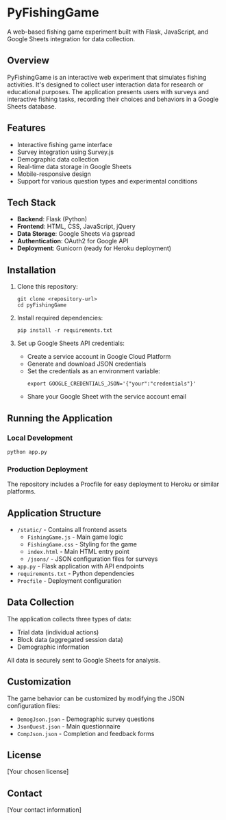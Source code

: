 # PyFishingGame

A web-based fishing game experiment built with Flask, JavaScript, and Google Sheets integration for data collection.

## Overview

PyFishingGame is an interactive web experiment that simulates fishing activities. It's designed to collect user interaction data for research or educational purposes. The application presents users with surveys and interactive fishing tasks, recording their choices and behaviors in a Google Sheets database.

## Features

- Interactive fishing game interface
- Survey integration using Survey.js
- Demographic data collection
- Real-time data storage in Google Sheets
- Mobile-responsive design
- Support for various question types and experimental conditions

## Tech Stack

- **Backend**: Flask (Python)
- **Frontend**: HTML, CSS, JavaScript, jQuery
- **Data Storage**: Google Sheets via gspread
- **Authentication**: OAuth2 for Google API
- **Deployment**: Gunicorn (ready for Heroku deployment)

## Installation

1. Clone this repository:
   ```
   git clone <repository-url>
   cd pyFishingGame
   ```

2. Install required dependencies:
   ```
   pip install -r requirements.txt
   ```

3. Set up Google Sheets API credentials:
   - Create a service account in Google Cloud Platform
   - Generate and download JSON credentials
   - Set the credentials as an environment variable:
     ```
     export GOOGLE_CREDENTIALS_JSON='{"your":"credentials"}'
     ```
   - Share your Google Sheet with the service account email

## Running the Application

### Local Development
```
python app.py
```

### Production Deployment
The repository includes a Procfile for easy deployment to Heroku or similar platforms.

## Application Structure

- `/static/` - Contains all frontend assets
  - `FishingGame.js` - Main game logic
  - `FishingGame.css` - Styling for the game
  - `index.html` - Main HTML entry point
  - `/jsons/` - JSON configuration files for surveys
- `app.py` - Flask application with API endpoints
- `requirements.txt` - Python dependencies
- `Procfile` - Deployment configuration

## Data Collection

The application collects three types of data:
- Trial data (individual actions)
- Block data (aggregated session data)
- Demographic information

All data is securely sent to Google Sheets for analysis.

## Customization

The game behavior can be customized by modifying the JSON configuration files:
- `DemogJson.json` - Demographic survey questions
- `JsonQuest.json` - Main questionnaire
- `CompJson.json` - Completion and feedback forms

## License

[Your chosen license]

## Contact

[Your contact information]
